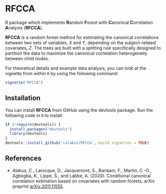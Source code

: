 # RFCCA
R package which implements **R**andom **F**orest with **C**anonical **C**orrelation **A**nalysis (**RFCCA**).

**RFCCA** is a random forest method for estimating the canonical correlations between two sets of variables, *X* and *Y*, depending on 
the subject-related covariates, *Z*. The trees are built with a splitting rule specifically designed to partition the data to maximize 
the canonical correlation heterogeneity between child nodes.

For theoretical details and example data analysis, you can look at the vignette from within `R` by using the following command:

```R
vignette("RFCCA")
```

## Installation
You can install **RFCCA** from GitHub using the devtools package. Run the following code in `R` to install:

```R
if (!require(devtools)) {
  install.packages("devtools")
  library(devtools)
}
devtools::install_github('calakus/RFCCA', build_vignettes = TRUE)
```   
## References

- Alakus, C., Larocque, D., Jacquemont, S., Barlaam, F., Martin, C.-O., Agbogba, K., Lippe, S., and Labbe, A. (2020). Conditional canonical correlation estimation based on covariates with random forests. arXiv preprint [arXiv:2011.11555](http://arxiv.org/abs/2011.11555).

